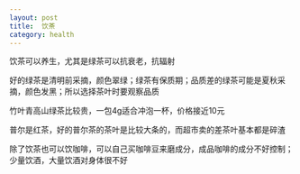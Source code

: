 ```yaml
---
layout: post
title:  饮茶
category: health
---
```


饮茶可以养生，尤其是绿茶可以抗衰老，抗辐射

好的绿茶是清明前采摘，颜色翠绿；绿茶有保质期；品质差的绿茶可能是夏秋采摘，颜色发黑；所以选择茶叶时要观察品质

竹叶青高山绿茶比较贵，一包4g适合冲泡一杯，价格接近10元

普尔是红茶，好的普尔茶的茶叶是比较大条的，而超市卖的差茶叶基本都是碎渣

除了饮茶也可以饮咖啡，可以自己买咖啡豆来磨成分，成品咖啡的成分不好控制；少量饮酒，大量饮酒对身体很不好